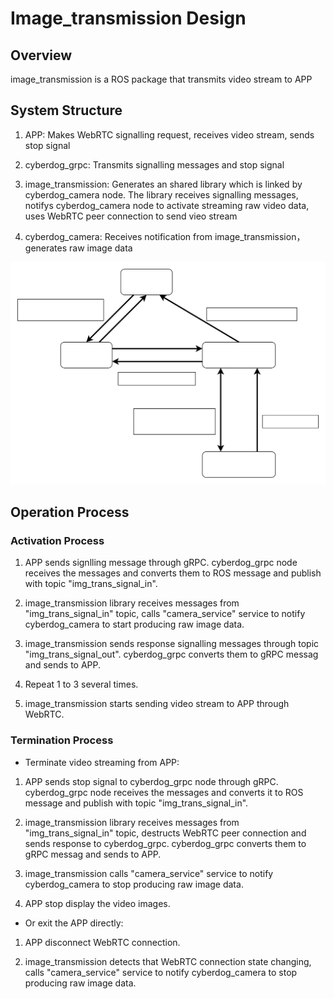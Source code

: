 # Image_transmission Design

## Overview

image_transmission is a ROS package that transmits video stream to APP

## System Structure

1. APP: Makes WebRTC signalling request, receives video stream, sends stop signal

2. cyberdog_grpc: Transmits signalling messages and stop signal

3. image_transmission: Generates an shared library which is linked by cyberdog_camera node. The library receives signalling messages, notifys cyberdog_camera node to activate streaming raw video data, uses WebRTC peer connection to send vieo stream

4. cyberdog_camera: Receives notification from image_transmission，generates raw image data

![image_trans](./image/image_transmission/image_transmission_en.svg)

## Operation Process

### Activation Process

1. APP sends signlling message through gRPC. cyberdog_grpc node receives the messages and converts them to ROS message and publish with topic "img_trans_signal_in".

2. image_transmission library receives messages from "img_trans_signal_in" topic, calls "camera_service" service to notify cyberdog_camera to start producing raw image data.

3. image_transmission sends response signalling messages through topic "img_trans_signal_out". cyberdog_grpc converts them to gRPC messag and sends to APP.

4. Repeat 1 to 3 several times.

5. image_transmission starts sending video stream to APP through WebRTC.

### Termination Process

- Terminate video streaming from APP:

1. APP sends stop signal to cyberdog_grpc node through gRPC. cyberdog_grpc node  receives the messages and converts it to ROS message and publish with topic "img_trans_signal_in".

2. image_transmission library receives messages from "img_trans_signal_in" topic, destructs WebRTC peer connection and sends response to cyberdog_grpc. cyberdog_grpc converts them to gRPC messag and sends to APP.

3. image_transmission calls "camera_service" service to notify cyberdog_camera to stop producing raw image data.

4. APP stop display the video images.

- Or exit the APP directly:

1. APP disconnect WebRTC connection.

2. image_transmission detects that WebRTC connection state changing, calls "camera_service" service to notify cyberdog_camera to stop producing raw image data.